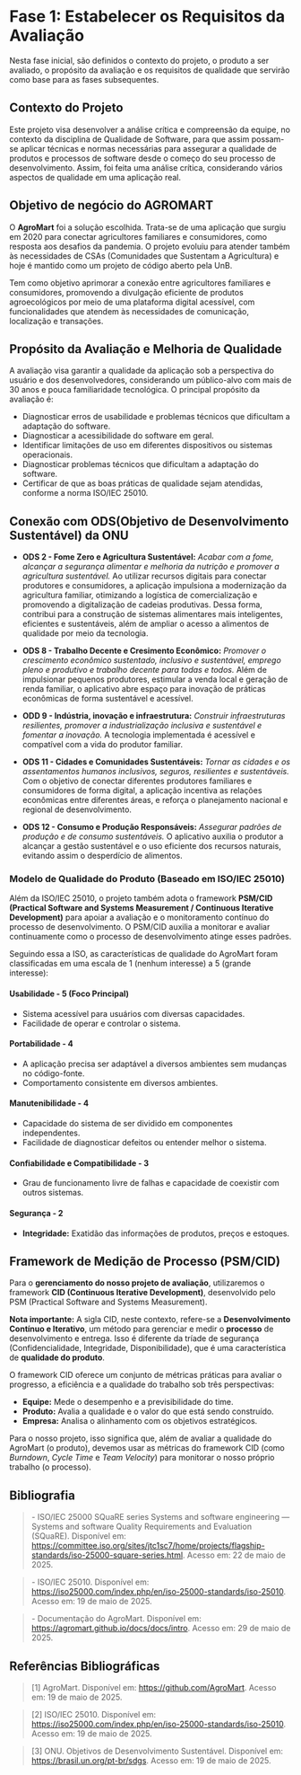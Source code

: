 # Fase 1: Estabelecer os Requisitos da Avaliação

Nesta fase inicial, são definidos o contexto do projeto, o produto a ser avaliado, o propósito da avaliação e os requisitos de qualidade que servirão como base para as fases subsequentes.

## Contexto do Projeto

Este projeto visa desenvolver a análise crítica e compreensão da equipe, no contexto da disciplina de Qualidade de Software, para que assim possam-se aplicar técnicas e normas necessárias para assegurar a qualidade de produtos e processos de software
desde o começo do seu processo de desenvolvimento. Assim, foi feita uma análise crítica, considerando vários aspectos de qualidade em uma aplicação real.


## Objetivo de negócio do AGROMART

O **AgroMart** foi a solução escolhida. Trata-se de uma aplicação que surgiu em 2020 para conectar agricultores familiares e consumidores, como resposta aos desafios da pandemia. O projeto evoluiu para atender também às necessidades de CSAs (Comunidades que Sustentam a Agricultura) e hoje é mantido como um projeto de código aberto pela UnB.

Tem como objetivo aprimorar a conexão entre agricultores familiares e consumidores, promovendo a divulgação eficiente de produtos agroecológicos por meio de uma plataforma digital acessível, com funcionalidades que atendem às necessidades de comunicação, localização e transações.

## Propósito da Avaliação e Melhoria de Qualidade

A avaliação visa garantir a qualidade da aplicação sob a perspectiva do usuário e dos desenvolvedores, considerando um público-alvo com mais de 30 anos e pouca familiaridade tecnológica. O principal propósito da avaliação é:

- Diagnosticar erros de usabilidade e problemas técnicos que dificultam a adaptação do software.
- Diagnosticar a acessibilidade do software em geral.
- Identificar limitações de uso em diferentes dispositivos ou sistemas operacionais.
- Diagnosticar problemas técnicos que dificultam a adaptação do software.
- Certificar de que as boas práticas de qualidade sejam atendidas, conforme a norma ISO/IEC 25010.

## Conexão com ODS(Objetivo de Desenvolvimento Sustentável) da ONU

- **ODS 2 - Fome Zero e Agricultura Sustentável:** *Acabar com a fome, alcançar a segurança alimentar e melhoria da nutrição e promover a agricultura sustentável.* Ao utilizar recursos digitais para conectar produtores e consumidores, a aplicação impulsiona a modernização da agricultura familiar, otimizando a logística de comercialização e promovendo a digitalização de cadeias produtivas. Dessa forma, contribui para a construção de sistemas alimentares mais inteligentes, eficientes e sustentáveis, além de ampliar o acesso a alimentos de qualidade por meio da tecnologia.

- **ODS 8 - Trabalho Decente e Cresimento Econômico:** *Promover o crescimento econômico sustentado, inclusivo e sustentável, emprego pleno e produtivo e trabalho decente para todas e todos.* Além de impulsionar pequenos produtores, estimular a venda local e geração de renda familiar, o aplicativo abre espaço para inovação de práticas econômicas de forma sustentável e acessível.

- **ODD 9 - Indústria, inovação e infraestrutura:** *Construir infraestruturas resilientes, promover a industrialização inclusiva e sustentável e fomentar a inovação.* A tecnologia implementada é acessível e compatível com a vida do produtor familiar.
 
- **ODS 11 - Cidades e Comunidades Sustentáveis:** *Tornar as cidades e os assentamentos humanos inclusivos, seguros, resilientes e sustentáveis.* Com o objetivo de conectar diferentes produtores familiares e consumidores de forma digital, a aplicação incentiva as relações econômicas entre diferentes áreas, e reforça o planejamento nacional e regional de desenvolvimento.

- **ODS 12 - Consumo e Produção Responsáveis:** *Assegurar padrões de produção e de consumo sustentáveis.* O aplicativo auxilia o produtor a alcançar a gestão sustentável e o uso eficiente dos recursos naturais, evitando assim o desperdício de alimentos.

### Modelo de Qualidade do Produto (Baseado em ISO/IEC 25010)

Além da ISO/IEC 25010, o projeto também adota o framework **PSM/CID (Practical Software and Systems Measurement / Continuous Iterative Development)** para apoiar a avaliação e o monitoramento contínuo do processo de desenvolvimento. O PSM/CID auxilia a monitorar e avaliar continuamente como o processo de desenvolvimento atinge esses padrões.

Seguindo essa a ISO, as características de qualidade do AgroMart foram classificadas em uma escala de 1 (nenhum interesse) a 5 (grande interesse):

#### Usabilidade - 5 (Foco Principal)
- Sistema acessível para usuários com diversas capacidades.
- Facilidade de operar e controlar o sistema.

#### Portabilidade - 4 
- A aplicação precisa ser adaptável a diversos ambientes sem mudanças no código-fonte.
- Comportamento consistente em diversos ambientes.

#### Manutenibilidade - 4
- Capacidade do sistema de ser dividido em componentes independentes.
- Facilidade de diagnosticar defeitos ou entender melhor o sistema.

#### Confiabilidade e Compatibilidade - 3
- Grau de funcionamento livre de falhas e capacidade de coexistir com outros sistemas.

#### Segurança - 2

- **Integridade:** Exatidão das informações de produtos, preços e estoques.

## Framework de Medição de Processo (PSM/CID)

Para o **gerenciamento do nosso projeto de avaliação**, utilizaremos o framework **CID (Continuous Iterative Development)**, desenvolvido pelo PSM (Practical Software and Systems Measurement).

**Nota importante:** A sigla CID, neste contexto, refere-se a **Desenvolvimento Contínuo e Iterativo**, um método para gerenciar e medir o **processo** de desenvolvimento e entrega. Isso é diferente da tríade de segurança (Confidencialidade, Integridade, Disponibilidade), que é uma característica de **qualidade do produto**.

O framework CID oferece um conjunto de métricas práticas para avaliar o progresso, a eficiência e a qualidade do trabalho sob três perspectivas:

- **Equipe:** Mede o desempenho e a previsibilidade do time.
- **Produto:** Avalia a qualidade e o valor do que está sendo construído.
- **Empresa:** Analisa o alinhamento com os objetivos estratégicos.

Para o nosso projeto, isso significa que, além de avaliar a qualidade do AgroMart (o produto), devemos usar as métricas do framework CID (como *Burndown*, *Cycle Time* e *Team Velocity*) para monitorar o nosso próprio trabalho (o processo).

## Bibliografia
> \- ISO/IEC 25000 SQuaRE series Systems and software engineering — Systems and software Quality Requirements and Evaluation (SQuaRE). Disponível em: <https://committee.iso.org/sites/jtc1sc7/home/projects/flagship-standards/iso-25000-square-series.html>. Acesso em: 22 de maio de 2025. 
 
> \- ISO/IEC 25010. Disponível em: <https://iso25000.com/index.php/en/iso-25000-standards/iso-25010>. Acesso em: 19 de maio de 2025.

> \- Documentação do AgroMart. Disponível em: <https://agromart.github.io/docs/docs/intro>. Acesso em: 29 de maio de 2025.

## Referências Bibliográficas

> [1] AgroMart. Disponível em: <https://github.com/AgroMart>. Acesso em: 19 de maio de 2025.

> [2] ISO/IEC 25010. Disponível em: <https://iso25000.com/index.php/en/iso-25000-standards/iso-25010>. Acesso em: 19 de maio de 2025.

> [3] ONU. Objetivos de Desenvolvimento Sustentável. Disponível em: <https://brasil.un.org/pt-br/sdgs>. Acesso em: 19 de maio de 2025.
